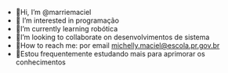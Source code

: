- 📌Hi, I’m @marriemaciel
- 📌 I’m interested in programação
- 📌I’m currently learning robótica 
- 📌I’m looking to collaborate on desenvolvimentos de sistema
- 📌How to reach me: por email michelly.maciel@escola.pr.gov.br 
- 📌Estou frequentemente estudando mais para aprimorar os conhecimentos 

<!---
marriemaciel/marriemaciel is a ✨ special ✨ repository because its `README.md` (this file) appears on your GitHub profile.
You can click the Preview link to take a look at your changes.
--->
